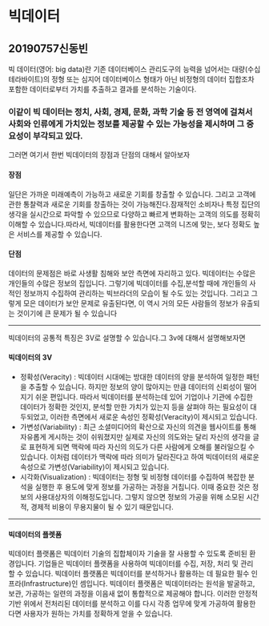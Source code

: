 # 빅데이터


## 20190757신동빈

빅 데이터(영어: big data)란 기존 데이터베이스 관리도구의 능력을 넘어서는 대량(수십 테라바이트)의 정형 또는 심지어 데이터베이스 형태가 아닌 비정형의 데이터 집합조차 포함한 데이터로부터 가치를 추출하고 결과를 분석하는 기술이다.

### 이같이 빅 데이터는 정치, 사회, 경제, 문화, 과학 기술 등 전 영역에 걸쳐서 사회와 인류에게 가치있는 정보를 제공할 수 있는 가능성을 제시하며 그 중요성이 부각되고 있다.

 그러면 여기서 한번 빅데이터의 장점과 단점의 대해서 알아보자
 
 #### 장점
일단은 가까운 미래예측이 가능하고 새로운 기회를 창출할 수 있습니다.
그리고 고객에 관한 통찰력과 새로운 기회를 창출하는 것이 가능해진다.잠재적인 소비자나 특정 집단의 생각을 실시간으로 파악할 수 있으므로 다양하고 빠르게 변화하는 고객의 의도를 정확히 이해할 수 있습니다.따라서, 빅데이터를 활용한다면 고객의 니즈에 맞는, 보다 정확도 높은 서비스를 제공할 수 있습니다.

#### 단점
데이터의 문제점은 바로 사생활 침해와 보안 측면에 자리하고 있다. 빅데이터는 수많은 개인들의 수많은 정보의 집입니다. 그렇기에 빅데이터를 수집,분석할 때에 개인들의 사적인 정보까지 수집하여 관리하는 빅브라더의 모습이 될 수도 있는 것입니다. 그리고 그렇게 모은 데이터가 보안 문제로 유출된다면, 이 역시 거의 모든 사람들의 정보가 유출되는 것이기에 큰 문제가 될 수 있습니다

----

빅데이터의 공통적 특징은 3V로 설명할 수 있습니다.그 3v에 대해서 설명해보자면

#### 빅데이터의 3V
- 정확성(Veracity) : 빅데이터 시대에는 방대한 데이터의 양을 분석하여 일정한 패턴을 추출할 수 있습니다. 하지만 정보의 양이 많아지는 만큼 데이터의 신뢰성이 떨어지기 쉬운 편입니다. 따라서 빅데이터를 분석하는데 있어 기업이나 기관에 수집한 데이터가 정확한 것인지, 분석할 만한 가치가 있는지 등을 살펴야 하는 필요성이 대두되었고, 이러한 측면에서 새로운 속성인 정확성(Veracity)이 제시되고 있습니다.
- 가변성(Variability) : 최근 소셜미디어의 확산으로 자신의 의견을 웹사이트를 통해 자유롭게 게시하는 것이 쉬워졌지만 실제로 자신의 의도와는 달리 자신의 생각을 글로 표현하게 되면 맥락에 따라 자신의 의도가 다른 사람에게 오해를 불러일으킬 수 있습니다. 이처럼 데이터가 맥락에 따라 의미가 달라진다고 하여 빅데이터의 새로운 속성으로 가변성(Variability)이 제시되고 있습니다.
- 시각화(Visualization) : 빅데이터는 정형 및 비정형 데이터를 수집하여 복잡한 분석을 실행한 후 용도에 맞게 정보를 가공하는 과정을 거칩니다. 이때 중요한 것은 정보의 사용대상자의 이해정도입니다. 그렇지 않으면 정보의 가공을 위해 소모된 시간적, 경제적 비용이 무용지물이 될 수 있기 때문입니다.

----

#### 빅데이터의 플렛폼
빅데이터 플랫폼은 빅데이터 기술의 집합체이자 기술을 잘 사용할 수 있도록 준비된 환경입니다. 기업들은 빅데이터 플랫폼을 사용하여 빅데이터를 수집, 저장, 처리 및 관리 할 수 있습니다. 빅데이터 플랫폼은 빅데이터를 분석하거나 활용하는 데 필요한 필수 인프라(Infrastructure)인 셈입니다. 빅데이터 플랫폼은 빅데이터라는 원석을 발굴하고, 보관, 가공하는 일련의 과정을 이음새 없이 통합적으로 제공해야 합니다. 이러한 안정적 기반 위에서 전처리된 데이터를 분석하고 이를 다시 각종 업무에 맞게 가공하여 활용한다면 사용자가 원하는 가치를 정확하게 얻을 수 있습니다.
